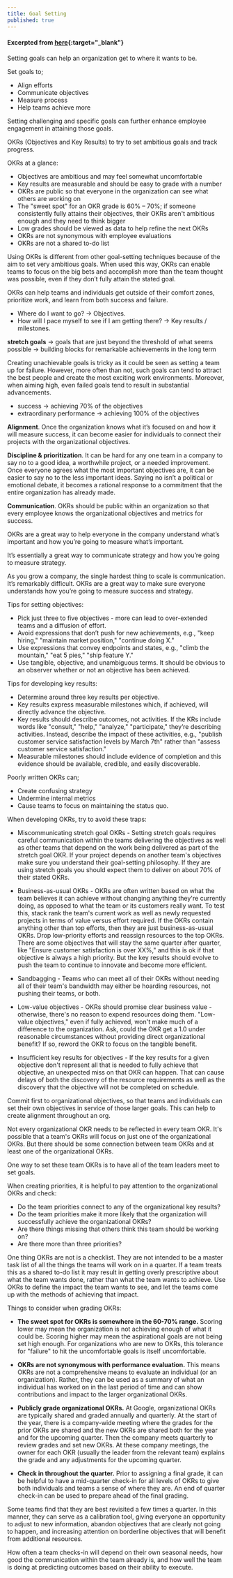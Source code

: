 ```yaml
---
title: Goal Setting
published: true
---
```


#### Excerpted from [here](https://rework.withgoogle.com/subjects/goal-setting/){:target="_blank"}

Setting goals can help an organization get to where it wants to be.

Set goals to;
- Align efforts
- Communicate objectives
- Measure process
- Help teams achieve more

Setting challenging and specific goals can further enhance employee engagement in attaining those goals.

OKRs (Objectives and Key Results) to try to set ambitious goals and track progress.

OKRs at a glance:

- Objectives are ambitious and may feel somewhat uncomfortable
- Key results are measurable and should be easy to grade with a number
- OKRs are public so that everyone in the organization can see what others are working on
- The "sweet spot" for an OKR grade is 60% – 70%; if someone consistently fully attains their objectives, their OKRs aren't ambitious enough and they need to think bigger
- Low grades should be viewed as data to help refine the next OKRs
- OKRs are not synonymous with employee evaluations
- OKRs are not a shared to-do list

Using OKRs is different from other goal-setting techniques because of the aim to set very ambitious goals. When used this way, OKRs can enable teams to focus on the big bets and accomplish more than the team thought was possible, even if they don’t fully attain the stated goal.

OKRs can help teams and individuals get outside of their comfort zones, prioritize work, and learn from both success and failure.

- Where do I want to go? -> Objectives.
- How will I pace myself to see if I am getting there? -> Key results / milestones.

**stretch goals** -> goals that are just beyond the threshold of what seems possible -> building blocks for remarkable achievements in the long term

Creating unachievable goals is tricky as it could be seen as setting a team up for failure. However, more often than not, such goals can tend to attract the best people and create the most exciting work environments. Moreover, when aiming high, even failed goals tend to result in substantial advancements.

- success -> achieving 70% of the objectives
- extraordinary performance -> achieving 100% of the objectives

**Alignment**. Once the organization knows what it’s focused on and how it will measure success, it can become easier for individuals to connect their projects with the organizational objectives.

**Discipline & prioritization**. It can be hard for any one team in a company to say no to a good idea, a worthwhile project, or a needed improvement. Once everyone agrees what the most important objectives are, it can be easier to say no to the less important ideas. Saying no isn’t a political or emotional debate, it becomes a rational response to a commitment that the entire organization has already made.

**Communication**. OKRs should be public within an organization so that every employee knows the organizational objectives and metrics for success.

OKRs are a great way to help everyone in the company understand what’s important and how you’re going to measure what’s important.

It’s essentially a great way to communicate strategy and how you’re going to measure strategy.

As you grow a company, the single hardest thing to scale is communication. It’s remarkably difficult. OKRs are a great way to make sure everyone understands how you’re going to measure success and strategy.

Tips for setting objectives:
- Pick just three to five objectives - more can lead to over-extended teams and a diffusion of effort.
- Avoid expressions that don’t push for new achievements, e.g., "keep hiring," "maintain market position," "continue doing X."
- Use expressions that convey endpoints and states, e.g., "climb the mountain," "eat 5 pies," "ship feature Y."
- Use tangible, objective, and unambiguous terms. It should be obvious to an observer whether or not an objective has been achieved.

Tips for developing key results:
- Determine around three key results per objective.
- Key results express measurable milestones which, if achieved, will directly advance the objective.
- Key results should describe outcomes, not activities. If the KRs include words like "consult," "help," "analyze," "participate," they’re describing activities. Instead, describe the impact of these activities, e.g., "publish customer service satisfaction levels by March 7th" rather than "assess customer service satisfaction."
- Measurable milestones should include evidence of completion and this evidence should be available, credible, and easily discoverable.

Poorly written OKRs can;
- Create confusing strategy
- Undermine internal metrics
- Cause teams to focus on maintaining the status quo.

When developing OKRs, try to avoid these traps:

- Miscommunicating stretch goal OKRs - Setting stretch goals requires careful communication within the teams delivering the objectives as well as other teams that depend on the work being delivered as part of the stretch goal OKR. If your project depends on another team's objectives make sure you understand their goal-setting philosophy. If they are using stretch goals you should expect them to deliver on about 70% of their stated OKRs.

- Business-as-usual OKRs - OKRs are often written based on what the team believes it can achieve without changing anything they're currently doing, as opposed to what the team or its customers really want. To test this, stack rank the team's current work as well as newly requested projects in terms of value versus effort required. If the OKRs contain anything other than top efforts, then they are just business-as-usual OKRs. Drop low-priority efforts and reassign resources to the top OKRs. There are some objectives that will stay the same quarter after quarter, like "Ensure customer satisfaction is over XX%," and this is ok if that objective is always a high priority. But the key results should evolve to push the team to continue to innovate and become more efficient.

- Sandbagging - Teams who can meet all of their OKRs without needing all of their team's bandwidth may either be hoarding resources, not pushing their teams, or both.

- Low-value objectives - OKRs should promise clear business value - otherwise, there's no reason to expend resources doing them. "Low-value objectives," even if fully achieved, won't make much of a difference to the organization. Ask, could the OKR get a 1.0 under reasonable circumstances without providing direct organizational benefit? If so, reword the OKR to focus on the tangible benefit.

- Insufficient key results for objectives - If the key results for a given objective don't represent all that is needed to fully achieve that objective, an unexpected miss on that OKR can happen. That can cause delays of both the discovery of the resource requirements as well as the discovery that the objective will not be completed on schedule.

Commit first to organizational objectives, so that teams and individuals can set their own objectives in service of those larger goals. This can help to create alignment throughout an org.

Not every organizational OKR needs to be reflected in every team OKR. It's possible that a team's OKRs will focus on just one of the organizational OKRs. But there should be some connection between team OKRs and at least one of the organizational OKRs.

One way to set these team OKRs is to have all of the team leaders meet to set goals.

When creating priorities, it is helpful to pay attention to the organizational OKRs and check:

- Do the team priorities connect to any of the organizational key results?
- Do the team priorities make it more likely that the organization will successfully achieve the organizational OKRs?
- Are there things missing that others think this team should be working on?
- Are there more than three priorities?

One thing OKRs are not is a checklist. They are not intended to be a master task list of all the things the teams will work on in a quarter. If a team treats this as a shared to-do list it may result in getting overly prescriptive about what the team wants done, rather than what the team wants to achieve. Use OKRs to define the impact the team wants to see, and let the teams come up with the methods of achieving that impact.

Things to consider when grading OKRs:

- **The sweet spot for OKRs is somewhere in the 60-70% range.** Scoring lower may mean the organization is not achieving enough of what it could be. Scoring higher may mean the aspirational goals are not being set high enough. For organizations who are new to OKRs, this tolerance for "failure" to hit the uncomfortable goals is itself uncomfortable.

- **OKRs are not synonymous with performance evaluation.** This means OKRs are not a comprehensive means to evaluate an individual (or an organization). Rather, they can be used as a summary of what an individual has worked on in the last period of time and can show contributions and impact to the larger organizational OKRs.

- **Publicly grade organizational OKRs.** At Google, organizational OKRs are typically shared and graded annually and quarterly. At the start of the year, there is a company-wide meeting where the grades for the prior OKRs are shared and the new OKRs are shared both for the year and for the upcoming quarter. Then the company meets quarterly to review grades and set new OKRs. At these company meetings, the owner for each OKR (usually the leader from the relevant team) explains the grade and any adjustments for the upcoming quarter.

- **Check in throughout the quarter.** Prior to assigning a final grade, it can be helpful to have a mid-quarter check-in for all levels of OKRs to give both individuals and teams a sense of where they are. An end of quarter check-in can be used to prepare ahead of the final grading.

Some teams find that they are best revisited a few times a quarter. In this manner, they can serve as a calibration tool, giving everyone an opportunity to adjust to new information, abandon objectives that are clearly not going to happen, and increasing attention on borderline objectives that will benefit from additional resources.

How often a team checks-in will depend on their own seasonal needs, how good the communication within the team already is, and how well the team is doing at predicting outcomes based on their ability to execute.
